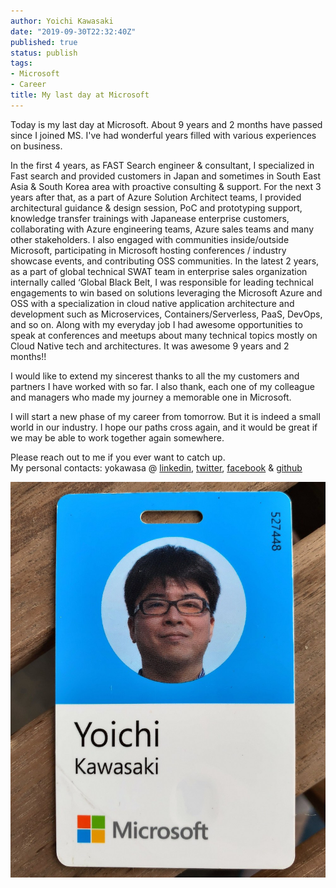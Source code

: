 ```yaml
---
author: Yoichi Kawasaki
date: "2019-09-30T22:32:40Z"
published: true
status: publish
tags:
- Microsoft
- Career
title: My last day at Microsoft
---
```


Today is my last day at Microsoft. 
About 9 years and 2 months have passed since I joined MS. I've had wonderful years filled with various experiences on business.

In the first 4 years, as FAST Search engineer & consultant, I specialized in Fast search and provided customers in Japan and sometimes in South East Asia & South Korea area with proactive consulting & support. For the next 3 years after that, as a part of Azure Solution Architect teams, I provided architectural guidance & design session, PoC and prototyping support, knowledge transfer trainings with Japanease enterprise customers, collaborating with Azure engineering teams, Azure sales teams and many other stakeholders. I also engaged with communities inside/outside Microsoft, participating in Microsoft hosting conferences / industry showcase events, and contributing OSS communities. In the latest 2 years, as a part of global technical SWAT team in enterprise sales organization internally called ‘Global Black Belt, I was responsible for leading technical engagements to win based on solutions leveraging the Microsoft Azure and OSS with a specialization in cloud native application architecture and development such as Microservices, Containers/Serverless, PaaS, DevOps, and so on. Along with my everyday job I had awesome opportunities to speak at conferences and meetups about many technical topics mostly on Cloud Native tech and architectures.  It was awesome 9 years and 2 months!!

I would like to extend my sincerest thanks to all the my customers and partners I have worked with so far. I also thank, each one of my colleague and managers who made my journey a memorable one in Microsoft. 

I will start a new phase of my career from tomorrow. But it is indeed a small world in our industry. I hope our paths cross again, and it would be great if we may be able to work together again somewhere. 

Please reach out to me if you ever want to catch up.  
My personal contacts: yokawasa @ [linkedin](https://www.linkedin.com/in/yokawasa/), [twitter](https://twitter.com/yokawasa), [facebook](https://facebook.com/yokawasa) & [github](https://github.com/yokawasa)

![](/assets/20190930-my-last-day-at-microsoft1.jpg)
